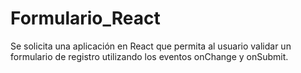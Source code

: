 # Formulario_React
Se solicita una aplicación en React que permita al usuario validar un formulario de registro utilizando los eventos onChange y onSubmit.
